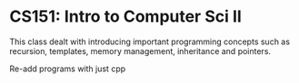 # CS151: Intro to Computer Sci II

This class dealt with introducing important programming concepts such as recursion, templates,
memory management, inheritance and pointers.

Re-add programs with just cpp
